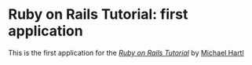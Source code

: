 # Ruby on Rails Tutorial: first application

This is the first application for the [*Ruby on Rails Tutorial*](http://railstutorial.org)
by [Michael Hartl](http://michaelhartl.com)
